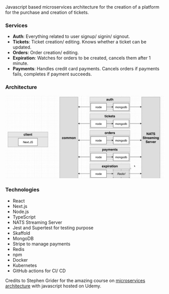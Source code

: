 
<p align="center"> 
  <img src ="" />
</p>

Javascript based microservices architecture for the creation of a platform for the purchase and creation of tickets.

### Services

- **Auth**: Everything related to user signup/ signin/ signout.
- **Tickets**: Ticket creation/ editing. Knows whether a ticket can be updated.
- **Orders**: Order creation/ editing.
- **Expiration**: Watches for orders to be created, cancels them after 1 minute.
- **Payments**: Handles credit card payments. Cancels orders if payments fails, completes if payment succeeds.

### Architecture

![architecture](./architecture-microservices.png)

### Technologies

- React
- Next.js
- Node.js
- TypeScript
- NATS Streaming Server
- Jest and Supertest for testing purpose
- Skaffold 
- MongoDB
- Stripe to manage payments
- Redis
- npm
- Docker
- Kubernetes
- GitHub actions for CI/ CD



Credits to Stephen Grider for the amazing course on [microservices architecture](https://www.udemy.com/course/microservices-with-node-js-and-react/) with javascript hosted on Udemy.

